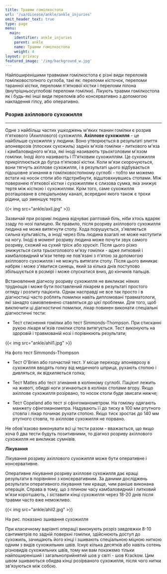 ```yaml
---
title: Травми гомілкостопа
url: '/ua/disease/ankle/ankle_injuries'
omit_header_text: true
type: page
menu:
  main:
    identifier: ankle_injuries
    parent: ankle
    name: Травми гомілкостопа
    weight: 4
layout: privacy
featured_image: '/img/background_w.jpg'
---
```


Найпоширенішими травмами гомілкостопа є різні види переломів гомілковостопного суглоба, такі як: переломи кісточок,
переломи таранної кістки, переломи п'яткової кістки і переломи пілона (внутрішньосуглобові переломи гомілки). Лікують
травми гомілкостопа як і будь-які інші види переломів або консервативно з допомогою накладення гіпсу, або оперативно.

### Розрив ахіллового сухожилля 
****

Одне з найбільш частих ушкоджень м'яких тканин гомілки є розрив п'яткового (Ахиллового) сухожилля. **Ахіллове
сухожилля** - це найбільше сухожилля у людини. Воно утворюється в результаті злиття апоневрозів (плоских сухожиль)
задніх м'язів гомілки - литкового м'яза і камбаловидного м'яза, які іноді називають трьохголовим м'язом гомілки. Іноді
його називають і П'ятковим сухожиллям. Це сухожилля прикріплюється до бугра п'яткової кістки. Коли м'язи скорочуються,
вони тягнуть ахіллове сухожилля, і в результаті цього відбувається підошовне згинання в гомілковостопному суглобі -
тобто ми можемо встати на носок стопи або підстрибнути, відштовхнувшись стопами. Між поверхнею п'яткової кістки і
сухожиллям є слизова сумка, яка знижує тертя між кісткою і сухожиллям. Крім того, саме сухожилля розташоване в
спеціальному каналі, всередині якого також є трохи рідини, що зменшує тертя.

{{< img src="ankle/axil.jpg" >}}

Зазвичай при розриві людина відчуває раптовий біль, ніби хтось вдаряє ззаду по нозі палицею. Як правило, після розриву
ахіллового сухожилля людина не може витягнути стопу. Хода порушується, з'являється сильна кульгавість, а іноді через
біль людина взагалі не може наступити на ногу. Іноді в момент розриву людина може почути звук самого розриву, схожий на
сухий тріск або хрускіт. Після цього різко знижується сила трьохголового м'язу гомілки - адже литковий і камбаловидний
м'язи тепер не пов'язані з п'ятою за допомогою ахіллового сухожилля і не можуть витягати стопу. Після цього виникає
набряк і може з'явитися синець, який за кілька днів поступово збільшується в розмірі і може спускатися вниз, до кінчиків
пальців.

Встановлення діагнозу розриву сухожилля не викликає ніяких труднощів і може бути поставлений лікарем в результаті
простого огляду і розпиту пацієнта. Однак насправді не все так просто і в діагностиці часто роблять помилки навіть
дипломовані травматологи, які занадто самовпевнено ставляться до цієї проблеми. Для того, щоб виключити ці діагностичні
помилки, лікар повинен виконати спеціальні діагностичні тести:

- Тест стиснення гомілки або тест Simmonds-Thompson. При стисканні рукою лікаря м'язів гомілки стопа витягується. Тест
виконують на здоровій і травмованій нозі і порівнюють результати;

{{< img src="ankle/ahil1.jpg" >}}

На фото тест Simmonds-Thompson

- Тест O'Brien або голчастий тест. У місце переходу апоневрозу в сухожилля вводять голку від медичного шприца, рухають
стопою і дивляться, як відхиляється голка;

- Тест Matles або тест згинання в колінному суглобі. Пацієнт лежить на животі, обидві ноги згинаються в колінах стопами
вгору. Якщо ахіллове сухожилля розірвано, то носок стопи буде звисати нижче;

- Тест Copeland або тест зі сфінгоманометром. На гомілку одягають манжету сфінгоманометра. Надувають її до тиску в 100
мм ртутного стовпа і лікар починає рухати стопою. Якщо тиск зростає до 140 мм ртутного стовпа, то ахіллове сухожилля не
порвано.

Не обов'язково виконувати всі ці тести разом - вважається, що якщо хоча б два тести будуть позитивними, то діагноз
розриву ахіллового сухожилля не викликає сумнівів.

**Лікування**

Лікування розриву ахіллового сухожилля може бути оперативне і консервативне.

Оперативне лікування розриву ахіллове сухожилля дає кращі результати в порівнянні з консервативним. За даними досліджень
результати оперативного лікування тим краще, чим раніше виконана операція. Справа в тому, що з плином часу камбаловидний
і литковий м'язи коротшають, і зіставити кінці сухожилля через 18-20 днів після травми часто вже неможливо.

{{< img src="ankle/ahil2.jpg" >}}

На рис. показано зшивання сухожилля

При класичному варіанті операції виконують розріз завдовжки 8-10 сантиметрів по задній поверхні гомілки, здійснюють
доступ до сухожиль, зачищають його кінці і зшивають спеціальною міцною ниткою одним з видів сухожильних швів. Існує
кілька десятків або навіть сотень різновидів сухожильних швів, тому ми вам покажемо тільки найпоширеніший і
загальноприйнятий шов у світі - шов Krackow. Цим швом зшиваються обидва кінці розірваного сухожилля, після чого нитки
зв'язуються між собою.
